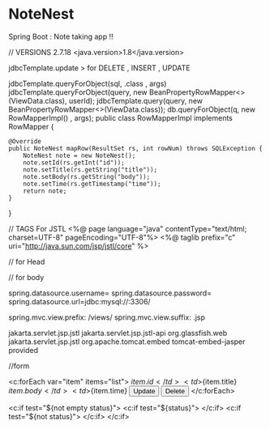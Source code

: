 # NoteNest
Spring Boot : Note taking app !!


// VERSIONS
<version>2.7.18</version>
<java.version>1.8</java.version>

jdbcTemplate.update > for DELETE , INSERT , UPDATE

jdbcTemplate.queryForObject(sql, <ANY>.class , args)
jdbcTemplate.queryForObject(query, new BeanPropertyRowMapper<>(ViewData.class), userId);
jdbcTemplate.query(query, new BeanPropertyRowMapper<>(ViewData.class));
db.queryForObject(q, new RowMapperImpl() , args);
public class RowMapperImpl implements RowMapper<NoteNest> {

	@Override
	public NoteNest mapRow(ResultSet rs, int rowNum) throws SQLException {
		NoteNest note = new NoteNest();
        note.setId(rs.getInt("id"));
        note.setTitle(rs.getString("title"));
        note.setBody(rs.getString("body"));
        note.setTime(rs.getTimestamp("time"));
        return note;
	}

}

// TAGS For JSTL
<%@ page language="java" contentType="text/html; charset=UTF-8" pageEncoding="UTF-8"%>
<%@ taglib prefix="c" uri="http://java.sun.com/jsp/jstl/core" %>

// for Head
<link href="https://cdn.jsdelivr.net/npm/bootstrap@5.3.3/dist/css/bootstrap.min.css" rel="stylesheet"
          integrity="sha384-QWTKZyjpPEjISv5WaRU9OFeRpok6YctnYmDr5pNlyT2bRjXh0JMhjY6hW+ALEwIH" crossorigin="anonymous">
    <!-- Include jQuery -->
    <script src="https://ajax.googleapis.com/ajax/libs/jquery/3.6.0/jquery.min.js"></script>
    <!-- Include Toastr.js -->
    <link rel="stylesheet" href="https://cdnjs.cloudflare.com/ajax/libs/toastr.js/latest/toastr.min.css">
    <script src="https://cdnjs.cloudflare.com/ajax/libs/toastr.js/latest/toastr.min.js"></script>

// for body
<script src="https://cdn.jsdelivr.net/npm/bootstrap@5.3.0-alpha1/dist/js/bootstrap.bundle.min.js"></script>

spring.datasource.username=<username>
spring.datasource.password=<password>
spring.datasource.url=jdbc:mysql://<server>:3306/<dbName>

spring.mvc.view.prefix: /views/
spring.mvc.view.suffix: .jsp


 <dependency>
            <groupId>jakarta.servlet.jsp.jstl</groupId>
            <artifactId>jakarta.servlet.jsp.jstl-api</artifactId>
</dependency>

<dependency>
            <groupId>org.glassfish.web</groupId>
            <artifactId>jakarta.servlet.jsp.jstl</artifactId>
</dependency>

<dependency>
            <groupId>org.apache.tomcat.embed</groupId>
            <artifactId>tomcat-embed-jasper</artifactId>
            <scope>provided</scope> <!--default for IntelliJ -->
</dependency>

//form
<form action="/addFeedback" method="post" enctype="multipart/form-data">

<c:forEach var="item" items="list">
            <tr>
                <td>${item.id}</td>
                <td>${item.title}</td>
                <td>${item.body}</td>
                <td>${item.time}</td>
                <a href="" ><button type="button" class="btn btn-warning">Update</button></a>
                <a href="" ><button type="button" class="btn btn-danger">Delete</button></a>
            </tr>
</c:forEach>
  
<script>
toastr.success('Action successful!');
toastr.error('Action failed!');
toastr.warning('This is a warning message.');
toastr.info('This is an information message.');
</script>

<c:if test="${not empty status}">
        <c:if test="${status}">
            <script>
                toastr.success("Success!!!")
            </script>
        </c:if>
        <c:if test="${not status}">
            <script>
                toastr.error("Failed!!!")
            </script>
        </c:if>
</c:if>
